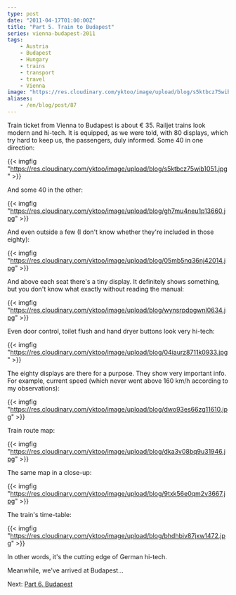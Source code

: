 ```yaml
---
type: post
date: "2011-04-17T01:00:00Z"
title: "Part 5. Train to Budapest"
series: vienna-budapest-2011
tags:
    - Austria
    - Budapest
    - Hungary
    - trains
    - transport
    - travel
    - Vienna
image: "https://res.cloudinary.com/yktoo/image/upload/blog/s5ktbcz75wib1051.jpg"
aliases:
    - /en/blog/post/87
---
```


Train ticket from Vienna to Budapest is about € 35. Railjet trains look modern and hi-tech. It is equipped, as we were told, with 80 displays, which try hard to keep us, the passengers, duly informed. Some 40 in one direction:

{{< imgfig "https://res.cloudinary.com/yktoo/image/upload/blog/s5ktbcz75wib1051.jpg" >}}

<!--more-->

And some 40 in the other:

{{< imgfig "https://res.cloudinary.com/yktoo/image/upload/blog/gh7mu4neu1p13660.jpg" >}}

And even outside a few (I don't know whether they're included in those eighty):

{{< imgfig "https://res.cloudinary.com/yktoo/image/upload/blog/05mb5nq36nj42014.jpg" >}}

And above each seat there's a tiny display. It definitely shows something, but you don't know what exactly without reading the manual:

{{< imgfig "https://res.cloudinary.com/yktoo/image/upload/blog/wynsrpdpgwnl0634.jpg" >}}

Even door control, toilet flush and hand dryer buttons look very hi-tech:

{{< imgfig "https://res.cloudinary.com/yktoo/image/upload/blog/04iaurz8711k0933.jpg" >}}

The eighty displays are there for a purpose. They show very important info. For example, current speed (which never went above 160 km/h according to my observations):

{{< imgfig "https://res.cloudinary.com/yktoo/image/upload/blog/dwo93es66zg11610.jpg" >}}

Train route map:

{{< imgfig "https://res.cloudinary.com/yktoo/image/upload/blog/dka3v08bq9u31946.jpg" >}}

The same map in a close-up:

{{< imgfig "https://res.cloudinary.com/yktoo/image/upload/blog/9txk56e0qm2v3667.jpg" >}}

The train's time-table:

{{< imgfig "https://res.cloudinary.com/yktoo/image/upload/blog/bhdhbiv87jxw1472.jpg" >}}

In other words, it's the cutting edge of German hi-tech.

Meanwhile, we've arrived at Budapest…

Next: [Part 6. Budapest](0088)
